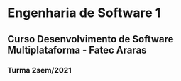 # Engenharia de Software 1

##  Curso Desenvolvimento de Software Multiplataforma - Fatec Araras


 ### Turma 2sem/2021